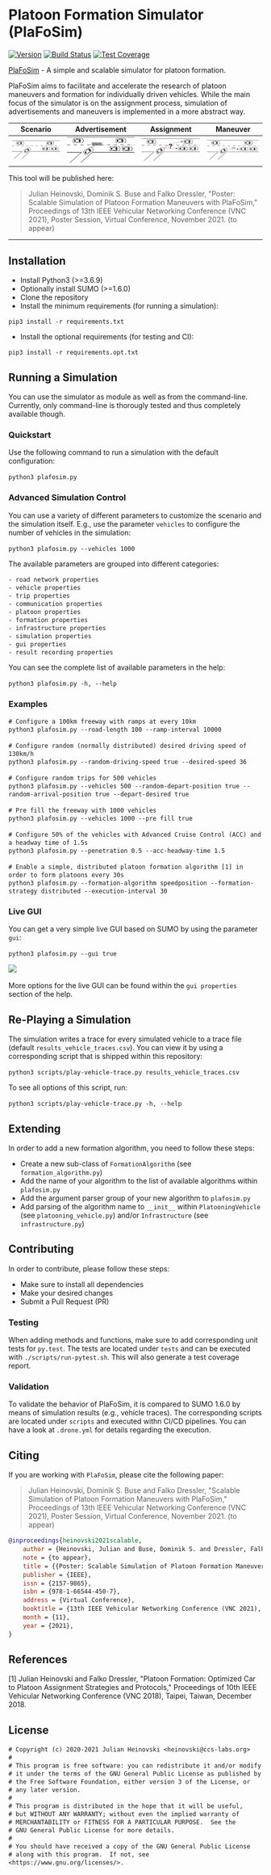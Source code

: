 # Platoon Formation Simulator (PlaFoSim)

[![Version](https://img.shields.io/badge/version-v0.13.0-blue)](CHANGELOG.md)
[![Build Status](https://ci.tkn.tu-berlin.de/api/badges/CCS/plafosim/status.svg)](https://ci.tkn.tu-berlin.de/CCS/plafosim)
[![Test Coverage](https://plafosim.de/coverage/coverage.svg)](https://ci.tkn.tu-berlin.de/CCS/plafosim)

[PlaFoSim](https://www.plafosim.de) - A simple and scalable simulator for platoon formation.

PlaFoSim aims to facilitate and accelerate the research of platoon maneuvers and formation for individually driven vehicles.
While the main focus of the simulator is on the assignment process, simulation of advertisements and maneuvers is implemented in a more abstract way.

| Scenario | Advertisement | Assignment | Maneuver |
| -------- | ------------- | ---------- | -------- |
![Scenario](doc/scenario.png) | ![Advertisement](doc/advertisement.png) | ![Assignment](doc/assignment.png) | ![Maneuver](doc/maneuver.png) |

This tool will be published here:

> Julian Heinovski, Dominik S. Buse and Falko Dressler, "Poster: Scalable Simulation of Platoon Formation Maneuvers with PlaFoSim," Proceedings of 13th IEEE Vehicular Networking Conference (VNC 2021), Poster Session, Virtual Conference, November 2021. (to appear)

---

## Installation

- Install Python3 (>=3.6.9)
- Optionally install SUMO (>=1.6.0)
- Clone the repository
- Install the minimum requirements (for running a simulation):
```
pip3 install -r requirements.txt
```
- Install the optional requirements (for testing and CI):
```
pip3 install -r requirements.opt.txt
```

## Running a Simulation

You can use the simulator as module as well as from the command-line.
Currently, only command-line is thorougly tested and thus completely available though.

### Quickstart

Use the following command to run a simulation with the default configuration:

```python3 plafosim.py```

### Advanced Simulation Control

You can use a variety of different parameters to customize the scenario and the simulation itself.
E.g., use the parameter `vehicles` to configure the number of vehicles in the simulation:

```python3 plafosim.py --vehicles 1000```

The available parameters are grouped into different categories:

```
- road network properties
- vehicle properties
- trip properties
- communication properties
- platoon properties
- formation properties
- infrastructure properties
- simulation properties
- gui properties
- result recording properties
```

You can see the complete list of available parameters in the help:

```python3 plafosim.py -h, --help```

### Examples

```
# Configure a 100km freeway with ramps at every 10km
python3 plafosim.py --road-length 100 --ramp-interval 10000

# Configure random (normally distributed) desired driving speed of 130km/h
python3 plafosim.py --random-driving-speed true --desired-speed 36

# Configure random trips for 500 vehicles
python3 plafosim.py --vehicles 500 --random-depart-position true --random-arrival-position true --depart-desired true

# Pre fill the freeway with 1000 vehicles
python3 plafosim.py --vehicles 1000 --pre fill true

# Configure 50% of the vehicles with Advanced Cruise Control (ACC) and a headway time of 1.5s
python3 plafosim.py --penetration 0.5 --acc-headway-time 1.5

# Enable a simple, distributed platoon formation algorithm [1] in order to form platoons every 30s
python3 plafosim.py --formation-algorithm speedposition --formation-strategy distributed --execution-interval 30
```

### Live GUI

You can get a very simple live GUI based on SUMO by using the parameter `gui`:

```python3 plafosim.py --gui true```

![](doc/gui.png)

More options for the live GUI can be found within the ``gui properties`` section of the help.

## Re-Playing a Simulation

The simulation writes a trace for every simulated vehicle to a trace file (default `results_vehicle_traces.csv`).
You can view it by using a corresponding script that is shipped within this repository:

```python3 scripts/play-vehicle-trace.py results_vehicle_traces.csv```

To see all options of this script, run:

```python3 scripts/play-vehicle-trace.py -h, --help```

## Extending

In order to add a new formation algorithm, you need to follow these steps:
- Create a new sub-class of `FormationAlgorithm` (see `formation_algorithm.py`)
- Add the name of your algorithm to the list of available algorithms within `plafosim.py`
- Add the argument parser group of your new algorithm to `plafosim.py`
- Add parsing of the algorithm name to `__init__` within `PlatooningVehicle` (see `platooning_vehicle.py`) and/or `Infrastructure` (see `infrastructure.py`)

## Contributing

In order to contribute, please follow these steps:
- Make sure to install all dependencies
- Make your desired changes
- Submit a Pull Request (PR)

### Testing

When adding methods and functions, make sure to add corresponding unit tests for `py.test`.
The tests are located under `tests` and can be executed with `./scripts/run-pytest.sh`.
This will also generate a test coverage report.

### Validation

To validate the behavior of PlaFoSim, it is compared to SUMO 1.6.0 by means of simulation results (e.g., vehicle traces).
The corresponding scripts are located under `scripts` and executed withn CI/CD pipelines.
You can have a look at `.drone.yml` for details regarding the execution.

## Citing

If you are working with `PlaFoSim`, please cite the following paper:

> Julian Heinovski, Dominik S. Buse and Falko Dressler, "Scalable Simulation of Platoon Formation Maneuvers with PlaFoSim," Proceedings of 13th IEEE Vehicular Networking Conference (VNC 2021), Poster Session, Virtual Conference, November 2021. (to appear)

```bibtex
@inproceedings{heinovski2021scalable,
    author = {Heinovski, Julian and Buse, Dominik S. and Dressler, Falko},
    note = {to appear},
    title = {{Poster: Scalable Simulation of Platoon Formation Maneuvers with PlaFoSim}},
    publisher = {IEEE},
    issn = {2157-9865},
    isbn = {978-1-66544-450-7},
    address = {Virtual Conference},
    booktitle = {13th IEEE Vehicular Networking Conference (VNC 2021), Poster Session},
    month = {11},
    year = {2021},
}
```

## References

[1] Julian Heinovski and Falko Dressler, "Platoon Formation: Optimized Car to Platoon Assignment Strategies and Protocols," Proceedings of 10th IEEE Vehicular Networking Conference (VNC 2018), Taipei, Taiwan, December 2018.

## License
```
# Copyright (c) 2020-2021 Julian Heinovski <heinovski@ccs-labs.org>
#
# This program is free software: you can redistribute it and/or modify
# it under the terms of the GNU General Public License as published by
# the Free Software Foundation, either version 3 of the License, or
# any later version.
#
# This program is distributed in the hope that it will be useful,
# but WITHOUT ANY WARRANTY; without even the implied warranty of
# MERCHANTABILITY or FITNESS FOR A PARTICULAR PURPOSE.  See the
# GNU General Public License for more details.
#
# You should have received a copy of the GNU General Public License
# along with this program.  If not, see <https://www.gnu.org/licenses/>.
```

